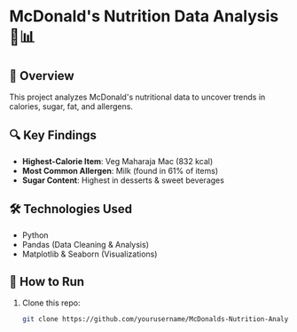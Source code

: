 # McDonald's Nutrition Data Analysis 🍔📊

## 📌 Overview
This project analyzes McDonald's nutritional data to uncover trends in calories, sugar, fat, and allergens.

## 🔍 Key Findings
- **Highest-Calorie Item**: Veg Maharaja Mac (832 kcal)
- **Most Common Allergen**: Milk (found in 61% of items)
- **Sugar Content**: Highest in desserts & sweet beverages

## 🛠️ Technologies Used
- Python
- Pandas (Data Cleaning & Analysis)
- Matplotlib & Seaborn (Visualizations)

## 🚀 How to Run
1. Clone this repo:
   ```bash
   git clone https://github.com/yourusername/McDonalds-Nutrition-Analysis.git
